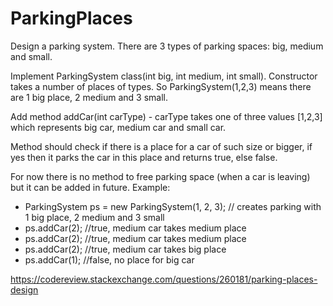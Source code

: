 # ParkingPlaces

Design a parking system. There are 3 types of parking spaces: big, medium and small.

Implement ParkingSystem class(int big, int medium, int small). Constructor takes a number of places of types. So ParkingSystem(1,2,3) means there are 1 big place, 2 medium and 3 small.

Add method addCar(int carType) - carType takes one of three values [1,2,3] which represents big car, medium car and small car.

Method should check if there is a place for a car of such size or bigger, if yes then it parks the car in this place and returns true, else false.

For now there is no method to free parking space (when a car is leaving) but it can be added in future.
Example:
* ParkingSystem ps = new ParkingSystem(1, 2, 3); // creates parking with 1 big place, 2 medium and 3 small
* ps.addCar(2); //true, medium car takes medium place
* ps.addCar(2); //true, medium car takes medium place
* ps.addCar(2); //true, medium car takes big place
* ps.addCar(1); //false, no place for big car

https://codereview.stackexchange.com/questions/260181/parking-places-design
